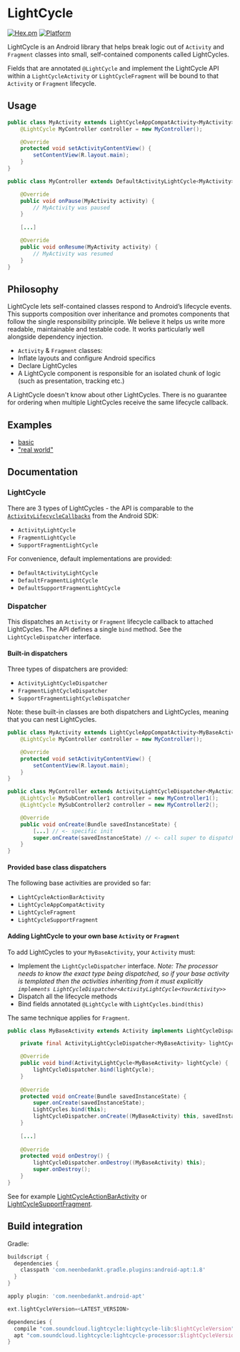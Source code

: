 # LightCycle

[![Hex.pm](https://img.shields.io/hexpm/l/plug.svg)](http://www.apache.org/licenses/LICENSE-2.0) [![Platform](https://img.shields.io/badge/platform-android-green.svg)](http://developer.android.com/index.html)

LightCycle is an Android library that helps break logic out of `Activity` and `Fragment` classes into small, self-contained components called LightCycles.

Fields that are annotated `@LightCycle` and implement the LightCycle API within a `LightCycleActivity` or `LightCycleFragment` will be bound to that `Activity` or `Fragment` lifecycle. 

## Usage 

```java
public class MyActivity extends LightCycleAppCompatActivity<MyActivity> {
    @LightCycle MyController controller = new MyController();

    @Override
    protected void setActivityContentView() {
        setContentView(R.layout.main);
    }
}
```

```java
public class MyController extends DefaultActivityLightCycle<MyActivity> {

    @Override
    public void onPause(MyActivity activity) {
        // MyActivity was paused
    }
    
    [...]

    @Override
    public void onResume(MyActivity activity) {
        // MyActivity was resumed
    }
}
```

## Philosophy

LightCycle lets self-contained classes respond to Android’s lifecycle events. This supports composition over inheritance and promotes components that follow the single responsibility principle. We believe it helps us write more readable, maintainable and testable code. It works particularly well alongside dependency injection.

- `Activity` & `Fragment` classes:
 - Inflate layouts and configure Android specifics
 - Declare LightCycles
- A LightCycle component is responsible for an isolated chunk of logic (such as presentation, tracking etc.)

A LightCycle doesn't know about other LightCycles. There is no guarantee for ordering when multiple LightCycles receive the same lifecycle callback. 

## Examples

- [basic](https://github.com/soundcloud/lightcycle/tree/master/examples/basic)
- ["real world"](https://github.com/soundcloud/lightcycle/tree/master/examples/real-world)

## Documentation 

### LightCycle

There are 3 types of LightCycles - the API is comparable to the  [`ActivityLifecycleCallbacks`](http://developer.android.com/reference/android/app/Application.ActivityLifecycleCallbacks.html) from the Android SDK:
- `ActivityLightCycle`
- `FragmentLightCycle`
- `SupportFragmentLightCycle`

For convenience, default implementations are provided:
- `DefaultActivityLightCycle`
- `DefaultFragmentLightCycle`
- `DefaultSupportFragmentLightCycle`

### Dispatcher

This dispatches an `Activity` or `Fragment` lifecycle callback to attached LightCycles. The API defines a single  `bind` method. See the `LightCycleDispatcher` interface.

#### Built-in dispatchers

Three types of dispatchers are provided:
- `ActivityLightCycleDispatcher`
- `FragmentLightCycleDispatcher`
- `SupportFragmentLightCycleDispatcher`

Note: these built-in classes are both dispatchers and LightCycles, meaning that you can nest LightCycles. 

```java
public class MyActivity extends LightCycleAppCompatActivity<MyBaseActivity> {
    @LightCycle MyController controller = new MyController();

    @Override
    protected void setActivityContentView() {
        setContentView(R.layout.main);
    }
}
```

```java
public class MyController extends ActivityLightCycleDispatcher<MyActivity> {
    @LightCycle MySubController1 controller = new MyController1();
    @LightCycle MySubController2 controller = new MyController2();

    @Override
    public void onCreate(Bundle savedInstanceState) {
        [...] // <- specific init 
        super.onCreate(savedInstanceState) // <- call super to dispatch.
    }
}
```

#### Provided base class dispatchers

The following base activities are provided so far:
- `LightCycleActionBarActivity`
- `LightCycleAppCompatActivity`
- `LightCycleFragment`
- `LightCycleSupportFragment`

#### Adding LightCycle to your own base `Activity` or `Fragment`

To add LightCycles to your `MyBaseActivity`, your `Activity` must: 
- Implement the `LightCycleDispatcher` interface. _Note: The processor needs to know the exact type being dispatched, so if your base activity is templated then the activities inheriting from it must explicitly `implements LightCycleDispatcher<ActivityLightCycle<YourActivity>>`_
- Dispatch all the lifecycle methods
- Bind fields annotated `@LightCycle` with `LightCycles.bind(this)`

The same technique applies for `Fragment`. 

```java
public class MyBaseActivity extends Activity implements LightCycleDispatcher<ActivityLightCycle<MyBaseActivity>> {

    private final ActivityLightCycleDispatcher<MyBaseActivity> lightCycleDispatcher;

    @Override
    public void bind(ActivityLightCycle<MyBaseActivity> lightCycle) {
        lightCycleDispatcher.bind(lightCycle);
    }
    
    @Override
    protected void onCreate(Bundle savedInstanceState) {
        super.onCreate(savedInstanceState);
        LightCycles.bind(this);
        lightCycleDispatcher.onCreate((MyBaseActivity) this, savedInstanceState);
    }
    
    [...]
    
    @Override
    protected void onDestroy() {
        lightCycleDispatcher.onDestroy((MyBaseActivity) this);
        super.onDestroy();
    }
}
```

See for example [LightCycleActionBarActivity](lightcycle-lib/src/main/java/com/soundcloud/lightcycle/LightCycleActionBarActivity.java) or [LightCycleSupportFragment](lightcycle-lib/src/main/java/com/soundcloud/lightcycle/LightCycleSupportFragment.java). 

## Build integration 

Gradle:

```gradle
buildscript {
  dependencies {
    classpath 'com.neenbedankt.gradle.plugins:android-apt:1.8'
  }
}

apply plugin: 'com.neenbedankt.android-apt'

ext.lightCycleVersion=<LATEST_VERSION>

dependencies {
  compile "com.soundcloud.lightcycle:lightcycle-lib:$lightCycleVersion"
  apt "com.soundcloud.lightcycle:lightcycle-processor:$lightCycleVersion"
}
```
